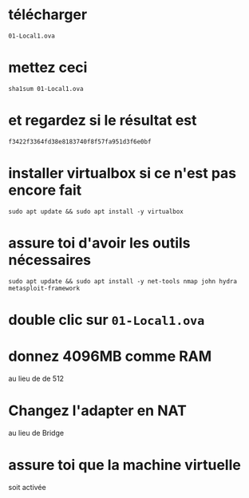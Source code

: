 # télécharger
```01-Local1.ova```

# mettez ceci 
```sha1sum 01-Local1.ova```

# et regardez si le résultat est
```f3422f3364fd38e8183740f8f57fa951d3f6e0bf```

# installer virtualbox si ce n'est pas encore fait
```sudo apt update && sudo apt install -y virtualbox```

# assure toi d'avoir les outils nécessaires
```sudo apt update && sudo apt install -y net-tools nmap john hydra metasploit-framework```

# double clic sur ```01-Local1.ova```

# donnez 4096MB comme RAM
au lieu de de 512

# Changez l'adapter en NAT
au lieu de Bridge

# assure toi que la machine virtuelle
soit activée